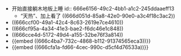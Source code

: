- 开始直接躺木地板上睡
  id:: 666e6156-49c2-4bb1-a1c2-245ddaaeff13
	- “天热”、加上看了 ((666d051d-85a8-42e0-90e0-a3c4f18c3ac2))
- ((666ccf00-49a1-42c4-8c63-2619e7ce4610))
- ((666cf95a-4a34-41e3-bae2-f6dc46e1c848))
- ((666cce4d-5172-49d4-a155-32be76f3a814))
- {{embed ((666c4ba7-732c-4868-b112-91374565eca3))}}
- {{embed ((666cfa1a-fd66-4cec-990c-d5cf4d76533a))}}